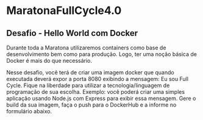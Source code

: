 # MaratonaFullCycle4.0

## Desafio - Hello World com Docker

Durante toda a Maratona utilizaremos containers como base de desenvolvimento bem como para produção. Logo, ter uma noção básica de Docker é mais do que necessário.

Nesse desafio, você terá de criar uma imagem docker que quando executada deverá expor a porta 8080 exibindo a mensagem: Eu sou Full Cycle.
Fique na liberdade para utilizar a tecnologia/linguagem de programação de sua escolha. Exemplo: você poderá criar uma simples aplicação usando Node.js com Express para exibir essa mensagem.
Gere o build da sua imagem, faça o push para o DockerHub e a informe no formulário abaixo.